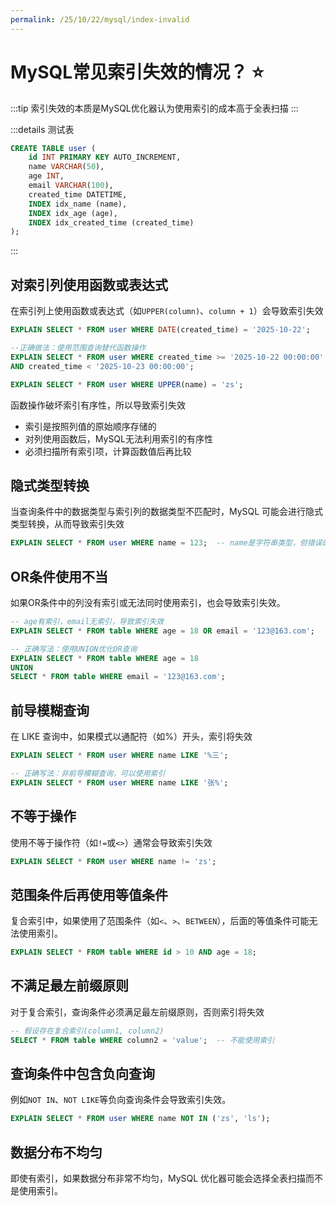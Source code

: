 ```yaml
---
permalink: /25/10/22/mysql/index-invalid
---
```


# MySQL常见索引失效的情况？ :star:

:::tip
索引失效的本质是MySQL优化器认为使用索引的成本高于全表扫描
:::

:::details 测试表
```sql
CREATE TABLE user (
    id INT PRIMARY KEY AUTO_INCREMENT,
    name VARCHAR(50),
    age INT,
    email VARCHAR(100),
    created_time DATETIME,
    INDEX idx_name (name),
    INDEX idx_age (age),
    INDEX idx_created_time (created_time)
);
```
:::

## 对索引列使用函数或表达式

在索引列上使用函数或表达式（如`UPPER(column)`、`column + 1`）会导致索引失效

```sql
EXPLAIN SELECT * FROM user WHERE DATE(created_time) = '2025-10-22';

--正确做法：使用范围查询替代函数操作
EXPLAIN SELECT * FROM user WHERE created_time >= '2025-10-22 00:00:00'
AND created_time < '2025-10-23 00:00:00';

EXPLAIN SELECT * FROM user WHERE UPPER(name) = 'zs';
```

函数操作破坏索引有序性，所以导致索引失效
- 索引是按照列值的原始顺序存储的
- 对列使用函数后，MySQL无法利用索引的有序性
- 必须扫描所有索引项，计算函数值后再比较


## 隐式类型转换

当查询条件中的数据类型与索引列的数据类型不匹配时，MySQL 可能会进行隐式类型转换，从而导致索引失效

```sql
EXPLAIN SELECT * FROM user WHERE name = 123;  -- name是字符串类型，但错误的使用了数字
```

## OR条件使用不当

如果OR条件中的列没有索引或无法同时使用索引，也会导致索引失效。

```sql
-- age有索引，email无索引，导致索引失效
EXPLAIN SELECT * FROM table WHERE age = 18 OR email = '123@163.com';

-- 正确写法：使用UNION优化OR查询
EXPLAIN SELECT * FROM table WHERE age = 18
UNION
SELECT * FROM table WHERE email = '123@163.com';
```

## 前导模糊查询

在 LIKE 查询中，如果模式以通配符（如%）开头，索引将失效

```sql
EXPLAIN SELECT * FROM user WHERE name LIKE '%三';

-- 正确写法：非前导模糊查询，可以使用索引
EXPLAIN SELECT * FROM user WHERE name LIKE '张%';
```

## 不等于操作

使用不等于操作符（如`!=`或`<>`）通常会导致索引失效

```sql
EXPLAIN SELECT * FROM user WHERE name != 'zs';
```

## 范围条件后再使用等值条件

复合索引中，如果使用了范围条件（如`<`、`>`、`BETWEEN`），后面的等值条件可能无法使用索引。

```sql
EXPLAIN SELECT * FROM table WHERE id > 10 AND age = 18; 
```

## 不满足最左前缀原则

对于复合索引，查询条件必须满足最左前缀原则，否则索引将失效

```sql
-- 假设存在复合索引(column1, column2) 
SELECT * FROM table WHERE column2 = 'value';  -- 不能使用索引
```

## 查询条件中包含负向查询

例如`NOT IN`、`NOT LIKE`等负向查询条件会导致索引失效。

```sql
EXPLAIN SELECT * FROM user WHERE name NOT IN ('zs', 'ls');
```

## 数据分布不均匀

即使有索引，如果数据分布非常不均匀，MySQL 优化器可能会选择全表扫描而不是使用索引。



